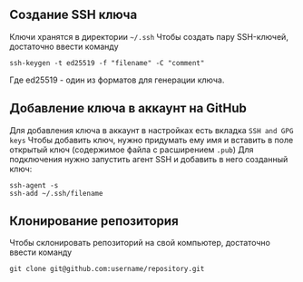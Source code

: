 ## Создание SSH ключа
Ключи хранятся в директории `~/.ssh` 
Чтобы создать пару SSH-ключей, достаточно ввести команду
```shell
ssh-keygen -t ed25519 -f "filename" -C "comment"
```
Где ed25519 - один из форматов для генерации ключа.

## Добавление ключа в аккаунт на GitHub
Для добавления ключа в аккаунт в настройках есть вкладка `SSH and GPG keys`
Чтобы добавить ключ, нужно придумать ему имя и вставить в поле открытый ключ (содержимое файла с расширением `.pub`)
Для подключения нужно запустить агент SSH и добавить в него созданный ключ:
```shell
ssh-agent -s
ssh-add ~/.ssh/filename
```

## Клонирование репозитория
Чтобы склонировать репозиторий на свой компьютер, достаточно ввести команду
```shell
git clone git@github.com:username/repository.git
```
